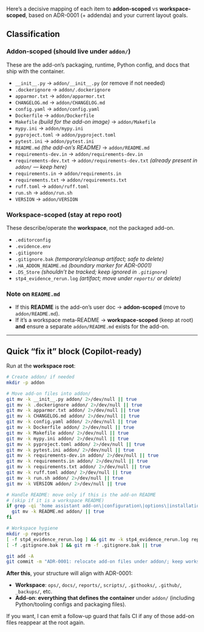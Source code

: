 Here’s a decisive mapping of each item to **addon-scoped** vs **workspace-scoped**, based on ADR-0001 (+ addenda) and your current layout goals.

## Classification

### Addon-scoped (should live under `addon/`)

These are the add-on’s packaging, runtime, Python config, and docs that ship with the container.

* `__init__.py` → `addon/__init__.py` (or remove if not needed)
* `.dockerignore` → `addon/.dockerignore`
* `apparmor.txt` → `addon/apparmor.txt`
* `CHANGELOG.md` → `addon/CHANGELOG.md`
* `config.yaml` → `addon/config.yaml`
* `Dockerfile` → `addon/Dockerfile`
* `Makefile` *(build for the add-on image)* → `addon/Makefile`
* `mypy.ini` → `addon/mypy.ini`
* `pyproject.toml` → `addon/pyproject.toml`
* `pytest.ini` → `addon/pytest.ini`
* `README.md` *(the add-on’s README)* → `addon/README.md`
* `requirements-dev.in` → `addon/requirements-dev.in`
* `requirements-dev.txt` → `addon/requirements-dev.txt` *(already present in `addon/` — keep here)*
* `requirements.in` → `addon/requirements.in`
* `requirements.txt` → `addon/requirements.txt`
* `ruff.toml` → `addon/ruff.toml`
* `run.sh` → `addon/run.sh`
* `VERSION` → `addon/VERSION`

### Workspace-scoped (stay at repo root)

These describe/operate the **workspace**, not the packaged add-on.

* `.editorconfig`
* `.evidence.env`
* `.gitignore`
* `.gitignore.bak` *(temporary/cleanup artifact; safe to delete)*
* `.HA_ADDON_README.md` *(boundary marker for ADR-0001)*
* `.DS_Store` *(shouldn’t be tracked; keep ignored in `.gitignore`)*
* `stp4_evidence_rerun.log` *(artifact; move under `reports/` or delete)*

### Note on `README.md`

* If this **README** is the add-on’s user doc → **addon-scoped** (move to `addon/README.md`).
* If it’s a workspace meta-README → **workspace-scoped** (keep at root) **and** ensure a separate `addon/README.md` exists for the add-on.

---

## Quick “fix it” block (Copilot-ready)

Run at the **workspace root**:

```bash
# Create addon/ if needed
mkdir -p addon

# Move add-on files into addon/
git mv -k __init__.py addon/ 2>/dev/null || true
git mv -k .dockerignore addon/ 2>/dev/null || true
git mv -k apparmor.txt addon/ 2>/dev/null || true
git mv -k CHANGELOG.md addon/ 2>/dev/null || true
git mv -k config.yaml addon/ 2>/dev/null || true
git mv -k Dockerfile addon/ 2>/dev/null || true
git mv -k Makefile addon/ 2>/dev/null || true
git mv -k mypy.ini addon/ 2>/dev/null || true
git mv -k pyproject.toml addon/ 2>/dev/null || true
git mv -k pytest.ini addon/ 2>/dev/null || true
git mv -k requirements-dev.in addon/ 2>/dev/null || true
git mv -k requirements.in addon/ 2>/dev/null || true
git mv -k requirements.txt addon/ 2>/dev/null || true
git mv -k ruff.toml addon/ 2>/dev/null || true
git mv -k run.sh addon/ 2>/dev/null || true
git mv -k VERSION addon/ 2>/dev/null || true

# Handle README: move only if this is the add-on README
# (skip if it is a workspace README)
if grep -qi 'home assistant add-on\|configuration\|options\|installation' README.md 2>/dev/null; then
  git mv -k README.md addon/ || true
fi

# Workspace hygiene
mkdir -p reports
[ -f stp4_evidence_rerun.log ] && git mv -k stp4_evidence_rerun.log reports/ || true
[ -f .gitignore.bak ] && git rm -f .gitignore.bak || true

git add -A
git commit -m "ADR-0001: relocate add-on files under addon/; keep workspace files at root"
```

**After this**, your structure will align with ADR-0001:

* **Workspace**: `ops/`, `docs/`, `reports/`, `scripts/`, `.githooks/`, `.github/`, `_backups/`, etc.
* **Add-on**: **everything that defines the container** under `addon/` (including Python/tooling configs and packaging files).

If you want, I can emit a follow-up guard that fails CI if any of those add-on files reappear at the root again.

